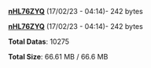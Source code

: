 [**nHL76ZYQ**](/data/nHL76ZYQ.txt) (17/02/23 - 04:14)- 242 bytes

[**nHL76ZYQ**](/data/nHL76ZYQ.txt) (17/02/23 - 04:14)- 242 bytes

**Total Datas**: 10275

**Total Size**: 66.61 MB / 66.6 MB